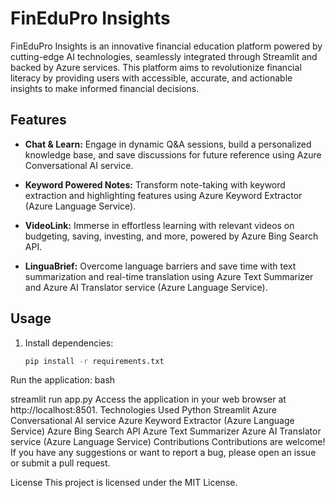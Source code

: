 # FinEduPro Insights

FinEduPro Insights is an innovative financial education platform powered by cutting-edge AI technologies, seamlessly integrated through Streamlit and backed by Azure services. This platform aims to revolutionize financial literacy by providing users with accessible, accurate, and actionable insights to make informed financial decisions.

## Features

- **Chat & Learn:** Engage in dynamic Q&A sessions, build a personalized knowledge base, and save discussions for future reference using Azure Conversational AI service.

- **Keyword Powered Notes:** Transform note-taking with keyword extraction and highlighting features using Azure Keyword Extractor (Azure Language Service).

- **VideoLink:** Immerse in effortless learning with relevant videos on budgeting, saving, investing, and more, powered by Azure Bing Search API.

- **LinguaBrief:** Overcome language barriers and save time with text summarization and real-time translation using Azure Text Summarizer and Azure AI Translator service (Azure Language Service).



## Usage

1. Install dependencies:
   ```bash
   pip install -r requirements.txt
   
Run the application:
bash

streamlit run app.py
Access the application in your web browser at http://localhost:8501.
Technologies Used
Python
Streamlit
Azure Conversational AI service
Azure Keyword Extractor (Azure Language Service)
Azure Bing Search API
Azure Text Summarizer
Azure AI Translator service (Azure Language Service)
Contributions
Contributions are welcome! If you have any suggestions or want to report a bug, please open an issue or submit a pull request.

License
This project is licensed under the MIT License.







